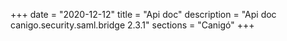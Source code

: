 +++
date        = "2020-12-12"
title       = "Api doc"
description = "Api doc canigo.security.saml.bridge 2.3.1"
sections    = "Canigó"
+++